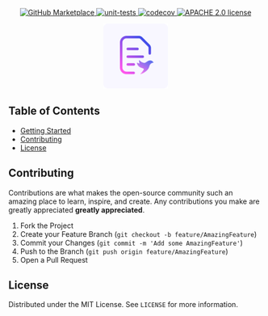 <p align="center">
    <a href="https://github.com/marketplace/actions/use-herald-action">
      <img src="https://img.shields.io/badge/Marketplace-v2-undefined.svg?logo=github&logoColor=white&style=flat" alt="GitHub Marketplace" />
    </a>
    <a href="https://github.com/calyptia/fluent-lint-action/actions/workflows/unit-tests.yml">
      <img src="https://github.com/calyptia/fluent-linter-action/actions/workflows/unit-tests.yml/badge.svg" alt="unit-tests" />
    </a>
    <a href="https://codecov.io/gh/calyptia/fluent-linter-action">
      <img src="https://codecov.io/gh/calyptia/fluent-linter-action/branch/main/graph/badge.svg?token=48gHuQl8zV" alt="codecov" />
    </a>
  <a href="https://github.com/calyptia/fluent-linter-action/blob/main/LICENSE">
      <img src="https://img.shields.io/github/license/calyptia/fluent-linter-action" alt="APACHE 2.0 license" />
    </a>
</p>

<p align="center">
  <a href="https://github.com/calyptia/fluent-linter-action">
    <img src="logo.png" alt="Logo" width="128" height="128">
  </a>

  </p>

## Table of Contents

- [Getting Started](#getting-started)
- [Contributing](#contributing)
- [License](#license)

<!-- CONTRIBUTING -->

## Contributing

Contributions are what makes the open-source community such an amazing place to learn, inspire, and create. Any contributions you make are greatly appreciated **greatly appreciated**.

1. Fork the Project
2. Create your Feature Branch (`git checkout -b feature/AmazingFeature`)
3. Commit your Changes (`git commit -m 'Add some AmazingFeature'`)
4. Push to the Branch (`git push origin feature/AmazingFeature`)
5. Open a Pull Request

<!-- LICENSE -->

## License

Distributed under the MIT License. See `LICENSE` for more information.

